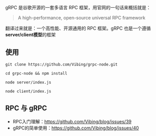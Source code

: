 gRPC 是谷歌开源的一套多语言 RPC 框架，用官网的一句话来概括就是：

> A high-performance, open-source universal RPC framework

翻译过来就是：一个高性能、开源通用的 RPC 框架。gRPC 也是一个遵循**server/client模型**的框架

## 使用
```
git clone https://github.com/Vibing/grpc-node.git

cd grpc-node && npm install

node server/index.js

node client/index.js

```

## RPC 与 gRPC
- RPC入门理解：https://github.com/Vibing/blog/issues/39
- gRPC的简单使用：https://github.com/Vibing/blog/issues/40